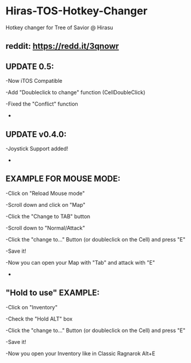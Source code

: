 # Hiras-TOS-Hotkey-Changer
Hotkey changer for Tree of Savior @ Hirasu

reddit: https://redd.it/3qnowr
-
UPDATE 0.5:
-

-Now iTOS Compatible

-Add "Doubleclick to change" function (CellDoubleClick)

-Fixed the "Conflict" function


-
UPDATE v0.4.0:
-
-Joystick Support added!


-
EXAMPLE FOR MOUSE MODE:
-
-Click on "Reload Mouse mode"

-Scroll down and click on "Map"

-Click the "Change to TAB" button 

-Scroll down to "Normal/Attack"

-Click the "change to..." Button (or doubleclick on the Cell) and press "E"

-Save it!

-Now you can open your Map with "Tab" and attack with "E"


-
"Hold to use" EXAMPLE:
-
-Click on "Inventory"

-Check the "Hold ALT" box

-Click the "change to..." Button (or doubleclick on the Cell) and press "E"

-Save it!

-Now you open your Inventory like in Classic Ragnarok Alt+E


